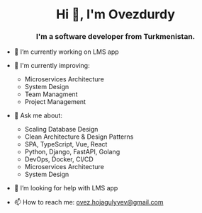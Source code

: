 <h1 align="center">Hi 👋, I'm Ovezdurdy</h1>
<h3 align="center">I'm a software developer from Turkmenistan.</h3>

<!--
<p float="left">
  <img height="170em" align="center" src="https://github-readme-stats.vercel.app/api?username=Hojagulyyev&show_icons=true&theme=tokyonight&count_private=true" />
  <img height="170em" align="center" src="https://github-readme-stats.vercel.app/api/top-langs/?username=Hojagulyyev&layout=compact&show_icons=true&theme=tokyonight&langs_count=8" />
</p>
-->


- 🔭 I’m currently working on LMS app
  
- 🌱 I'm currently improving:
  - Microservices Architecture
  - System Design
  - Team Managment
  - Project Management
    
- 💬 Ask me about:
  - Scaling Database Design
  - Clean Architecture & Design Patterns
  - SPA, TypeScript, Vue, React
  - Python, Django, FastAPI, Golang
  - DevOps, Docker, CI/CD
  - Microservices Architecture
  - System Design

- 🤔 I’m looking for help with LMS app
  
- 📫 How to reach me: ovez.hojagulyyev@gmail.com

<!--
**Hojagulyyev/Hojagulyyev** is a ✨ _special_ ✨ repository because its `README.md` (this file) appears on your GitHub profile.

Here are some ideas to get you started:

- 🔭 I’m currently working on ...
- 🌱 I’m currently learning ...
- 👯 I’m looking to collaborate on ...
- 🤔 I’m looking for help with ...
- 💬 Ask me about ...
- 📫 How to reach me: ...
- 😄 Pronouns: ...
- ⚡ Fun fact: ...
-->
